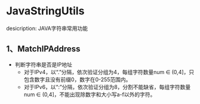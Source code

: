 # JavaStringUtils
desicription: JAVA字符串常用功能

## 1、MatchIPAddress
 - 判断字符串是否是IP地址
   - 对于IPv4，以“.”分隔，依次验证分组为4，每组字符数量num ∈ (0,4]，只包含数字且没有前缀0，数字在0-255范围内。
   - 对于IPv6，以“:”分隔，依次验证分组为8，分割不能缺省，每组字符数量num ∈ (0,4]，不能出现除数字和大小写a-f以外的字符。